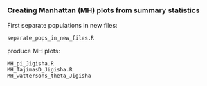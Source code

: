 ### Creating Manhattan (MH) plots from summary statistics

First separate populations in new files:
```
separate_pops_in_new_files.R
```

produce MH plots:
```
MH_pi_Jigisha.R
MH_TajimasD_Jigisha.R
MH_wattersons_theta_Jigisha
```
